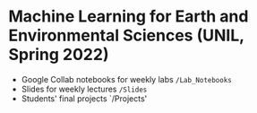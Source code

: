 # Machine Learning for Earth and Environmental Sciences (UNIL, Spring 2022)
- Google Collab notebooks for weekly labs `/Lab_Notebooks`
- Slides for weekly lectures `/Slides`
- Students' final projects `/Projects'

